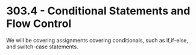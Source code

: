 # 303.4 - Conditional Statements and Flow Control

We will be covering assignments covering conditionals, such as if,if-else, and switch-case statements.
